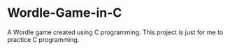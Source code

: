 # Wordle-Game-in-C
A Wordle game created using C programming. This project is just for me to practice C programming.
